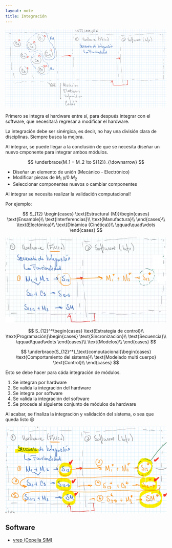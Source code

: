 ```yaml
---
layout: note
title: Integración
---
```



![hardware -> software](../../img/integracion1.png)

Primero se integra el hardware entre sí, para después integrar con el software, que necesitará regresar a modificar el hardware.

La integración debe ser sinérgica, es decir, no hay una división clara de disciplinas. Siempre busca la mejora.

Al integrar, se puede llegar a la conclusión de que se necesita diseñar un nuevo cmponente para integrar ambos módulos.


$$
\underbrace{M_1 + M_2 \to S{12}}_{\downarrow}
$$

* Diseñar un elemento de unión (Mecánico - Electrónico)
* Modificar piezas de $M_1$ y/0 $M_2$
* Seleccionar componentes nuevos o cambiar componentes

Al integrar se necesita realizar la validación computacional!

Por ejemplo:

$$
S_{12} \begin{cases}
    \text{Estructural (M)}\begin{cases}
        \text{Ensamble}\\
        \text{Interferencias}\\
        \text{Manufactura}\\
    \end{cases}\\
    \text{Electónica}\\
    \text{Dinámica (Cinética)}\\
    \qquad\quad\vdots
\end{cases}
$$

![hardware integrado -> software integrado](../../img/integracion2.png)


$$
S_{12}^*\begin{cases}
    \text{Estrategia de control}\\
    \text{Programación}\begin{cases}
        \text{Sincronización}\\
        \text{Secuencia}\\
    \qquad\quad\vdots
    \end{cases}\\
    \text{Modelos}\\
\end{cases}
$$

$$
\underbrace{S_{12}^*}_\text{computacional}\begin{cases}
    \text{Comportamiento del sistema}\\
    \text{Modelado multi cuerpo}
    \text{Control}\\
\end{cases}
$$

Esto se debe hacer para cáda integración de módulos.

1. Se integran por hardware
2. Se valida la integración del hardware
3. Se integra por software
4. Se valida la integración del software
5. Se procede al siguiente conjunto de módulos de hardware

Al acabar, se finaliza la integración y validación del sistema, o sea que queda listo :smiley:

![todo el hardware integrado -> todo el software integrado](../../img/integracion3.png)
## Software
* [vrep (Copelia SIM)](https://www.coppeliarobotics.com/)
